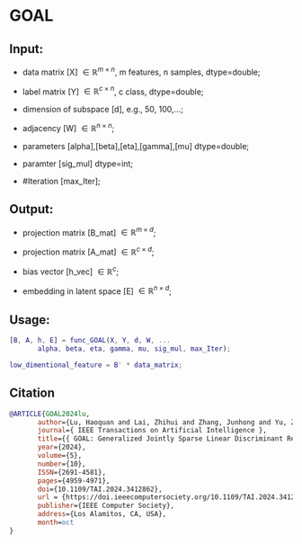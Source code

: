 # GOAL

## Input:

- data matrix [X] $\in \mathbb{R}^{m \times n}$, m features, n samples, dtype=double;

- label matrix [Y] $\in \mathbb{R}^{c \times n}$, c class, dtype=double;

- dimension of subspace [d], e.g., 50, 100,...;

- adjacency [W] $\in \mathbb{R}^{n \times n}$;

- parameters [alpha],[beta],[eta],[gamma],[mu] dtype=double;

- paramter [sig_mul] dtype=int;

- #Iteration [max_Iter];
       
## Output: 
        
- projection matrix [B_mat] $\in \mathbb{R}^{m \times d}$;

- projection matrix [A_mat] $\in \mathbb{R}^{c \times d}$;

- bias vector [h_vec] $\in \mathbb{R}^c$;

- embedding in latent space [E] $\in \mathbb{R}^{n \times d}$;
        
## Usage: 

```matlab
[B, A, h, E] = func_GOAL(X, Y, d, W, ...
       alpha, beta, eta, gamma, mu, sig_mul, max_Iter);

low_dimentional_feature = B' * data_matrix;
```

## Citation
```bib
@ARTICLE{GOAL2024lu,
       author={Lu, Haoquan and Lai, Zhihui and Zhang, Junhong and Yu, Zhuozhen and Wen, Jiajun},
       journal={ IEEE Transactions on Artificial Intelligence },
       title={{ GOAL: Generalized Jointly Sparse Linear Discriminant Regression for Feature Extraction }},
       year={2024},
       volume={5},
       number={10},
       ISSN={2691-4581},
       pages={4959-4971},
       doi={10.1109/TAI.2024.3412862},
       url = {https://doi.ieeecomputersociety.org/10.1109/TAI.2024.3412862},
       publisher={IEEE Computer Society},
       address={Los Alamitos, CA, USA},
       month=oct
}
```
